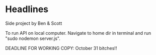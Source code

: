 Headlines
=========

Side project by Ben & Scott

To run API on local computer. Navigate to home dir in terminal and run "sudo nodemon server.js".

DEADLINE FOR WORKING COPY: October 31 bitches!!
